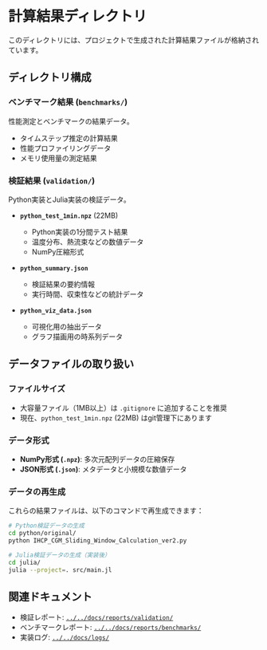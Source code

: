 # 計算結果ディレクトリ

このディレクトリには、プロジェクトで生成された計算結果ファイルが格納されています。

## ディレクトリ構成

### ベンチマーク結果 (`benchmarks/`)

性能測定とベンチマークの結果データ。

- タイムステップ推定の計算結果
- 性能プロファイリングデータ
- メモリ使用量の測定結果

### 検証結果 (`validation/`)

Python実装とJulia実装の検証データ。

- **`python_test_1min.npz`** (22MB)
  - Python実装の1分間テスト結果
  - 温度分布、熱流束などの数値データ
  - NumPy圧縮形式

- **`python_summary.json`**
  - 検証結果の要約情報
  - 実行時間、収束性などの統計データ

- **`python_viz_data.json`**
  - 可視化用の抽出データ
  - グラフ描画用の時系列データ

## データファイルの取り扱い

### ファイルサイズ

- 大容量ファイル（1MB以上）は `.gitignore` に追加することを推奨
- 現在、`python_test_1min.npz` (22MB) はgit管理下にあります

### データ形式

- **NumPy形式 (`.npz`)**: 多次元配列データの圧縮保存
- **JSON形式 (`.json`)**: メタデータと小規模な数値データ

### データの再生成

これらの結果ファイルは、以下のコマンドで再生成できます：

```bash
# Python検証データの生成
cd python/original/
python IHCP_CGM_Sliding_Window_Calculation_ver2.py

# Julia検証データの生成（実装後）
cd julia/
julia --project=. src/main.jl
```

## 関連ドキュメント

- 検証レポート: [`../../docs/reports/validation/`](../../docs/reports/validation/)
- ベンチマークレポート: [`../../docs/reports/benchmarks/`](../../docs/reports/benchmarks/)
- 実装ログ: [`../../docs/logs/`](../../docs/logs/)
